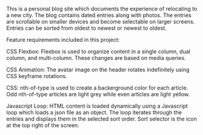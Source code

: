 This is a personal blog site which documents the experience of relocating to a new city. The blog contains dated entries along with photos. The entries are scrollable on smaller devices and become selectable on larger screens. Entries can be sorted from oldest to newest or newest to oldest.


Feature requirements included in this project:

CSS Flexbox: Flexbox is used to organize content in a single column, dual column, and multi-column. These changes are based on media queries.

CSS Animation: The avatar image on the header rotates indefinitely using CSS keyframe rotations.

CSS: nth-of-type is used to create a backerground color for each article. Odd nth-of-type articles are light grey while even articles are light yellow.
 
Javascript Loop: HTML content is loaded dynamically using a Javascript loop which loads a json file as an object. The loop iterates through the entries and displays them in the selected sort order. Sort selector is the icon at the top right of the screen.
